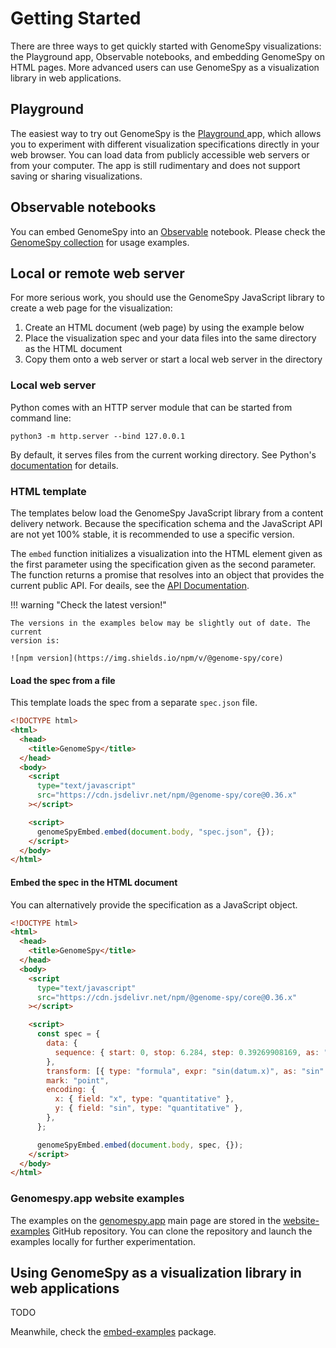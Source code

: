 # Getting Started

There are three ways to get quickly started with GenomeSpy visualizations: the
Playground app, Observable notebooks, and embedding GenomeSpy on HTML pages.
More advanced users can use GenomeSpy as a visualization library in web
applications.

## Playground

The easiest way to try out GenomeSpy is the [Playground
](https://genomespy.app/playground/) app, which allows you to experiment with
different visualization specifications directly in your web browser. You can
load data from publicly accessible web servers or from your computer. The app is
still rudimentary and does not support saving or sharing visualizations.

## Observable notebooks

You can embed GenomeSpy into an [Observable](https://observablehq.com) notebook.
Please check the [GenomeSpy
collection](https://observablehq.com/collection/@tuner/genomespy) for usage
examples.

## Local or remote web server

For more serious work, you should use the GenomeSpy JavaScript library to
create a web page for the visualization:

1. Create an HTML document (web page) by using the example below
2. Place the visualization spec and your data files into the same directory
   as the HTML document
3. Copy them onto a web server or start a local web server in the directory

### Local web server

Python comes with an HTTP server module that can be started from command
line:

```
python3 -m http.server --bind 127.0.0.1
```

By default, it serves files from the current working directory. See Python's
[documentation](https://docs.python.org/3/library/http.server.html) for details.

### HTML template

The templates below load the GenomeSpy JavaScript library from a content
delivery network. Because the specification schema and the JavaScript API are
not yet 100% stable, it is recommended to use a specific version.

The `embed` function initializes a visualization into the HTML element given as
the first parameter using the specification given as the second parameter. The
function returns a promise that resolves into an object that provides the
current public API. For deails, see the [API Documentation](./api.md).

!!! warning "Check the latest version!"

    The versions in the examples below may be slightly out of date. The current
    version is:

    ![npm version](https://img.shields.io/npm/v/@genome-spy/core)

#### Load the spec from a file

This template loads the spec from a separate `spec.json` file.

```html
<!DOCTYPE html>
<html>
  <head>
    <title>GenomeSpy</title>
  </head>
  <body>
    <script
      type="text/javascript"
      src="https://cdn.jsdelivr.net/npm/@genome-spy/core@0.36.x"
    ></script>

    <script>
      genomeSpyEmbed.embed(document.body, "spec.json", {});
    </script>
  </body>
</html>
```

#### Embed the spec in the HTML document

You can alternatively provide the specification as a JavaScript object.

```html
<!DOCTYPE html>
<html>
  <head>
    <title>GenomeSpy</title>
  </head>
  <body>
    <script
      type="text/javascript"
      src="https://cdn.jsdelivr.net/npm/@genome-spy/core@0.36.x"
    ></script>

    <script>
      const spec = {
        data: {
          sequence: { start: 0, stop: 6.284, step: 0.39269908169, as: "x" },
        },
        transform: [{ type: "formula", expr: "sin(datum.x)", as: "sin" }],
        mark: "point",
        encoding: {
          x: { field: "x", type: "quantitative" },
          y: { field: "sin", type: "quantitative" },
        },
      };

      genomeSpyEmbed.embed(document.body, spec, {});
    </script>
  </body>
</html>
```

### Genomespy.app website examples

The examples on the [genomespy.app](https://genomespy.app/) main page are stored
in the [website-examples](https://github.com/genome-spy/website-examples) GitHub
repository. You can clone the repository and launch the examples locally for
further experimentation.

## Using GenomeSpy as a visualization library in web applications

TODO

Meanwhile, check the
[embed-examples](https://github.com/genome-spy/genome-spy/tree/master/packages/embed-examples)
package.
